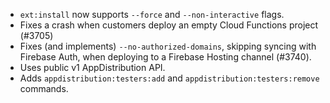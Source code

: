 - `ext:install` now supports `--force` and `--non-interactive` flags.
- Fixes a crash when customers deploy an empty Cloud Functions project (#3705)
- Fixes (and implements) `--no-authorized-domains`, skipping syncing with Firebase Auth, when deploying to a Firebase Hosting channel (#3740).
- Uses public v1 AppDistribution API.
- Adds `appdistribution:testers:add` and `appdistribution:testers:remove` commands.
